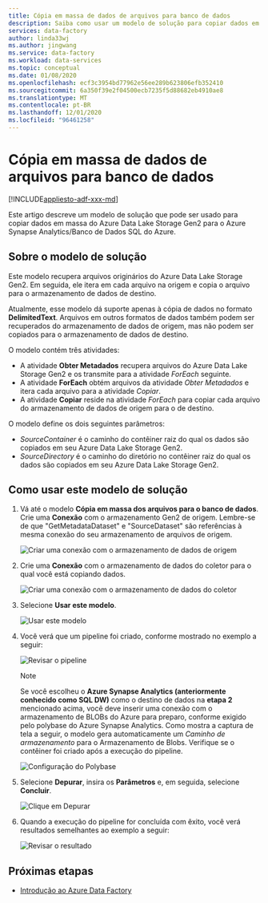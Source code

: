 ```yaml
---
title: Cópia em massa de dados de arquivos para banco de dados
description: Saiba como usar um modelo de solução para copiar dados em massa do Azure Data Lake Storage Gen2 para o Azure Synapse Analytics/Banco de Dados SQL do Azure.
services: data-factory
author: linda33wj
ms.author: jingwang
ms.service: data-factory
ms.workload: data-services
ms.topic: conceptual
ms.date: 01/08/2020
ms.openlocfilehash: ecf3c3954bd77962e56ee289b623806efb352410
ms.sourcegitcommit: 6a350f39e2f04500ecb7235f5d88682eb4910ae8
ms.translationtype: MT
ms.contentlocale: pt-BR
ms.lasthandoff: 12/01/2020
ms.locfileid: "96461258"
---
```

# <a name="bulk-copy-from-files-to-database"></a>Cópia em massa de dados de arquivos para banco de dados

[!INCLUDE[appliesto-adf-xxx-md](includes/appliesto-adf-xxx-md.md)]

Este artigo descreve um modelo de solução que pode ser usado para copiar dados em massa do Azure Data Lake Storage Gen2 para o Azure Synapse Analytics/Banco de Dados SQL do Azure.

## <a name="about-this-solution-template"></a>Sobre o modelo de solução

Este modelo recupera arquivos originários do Azure Data Lake Storage Gen2. Em seguida, ele itera em cada arquivo na origem e copia o arquivo para o armazenamento de dados de destino. 

Atualmente, esse modelo dá suporte apenas à cópia de dados no formato **DelimitedText**. Arquivos em outros formatos de dados também podem ser recuperados do armazenamento de dados de origem, mas não podem ser copiados para o armazenamento de dados de destino.  

O modelo contém três atividades:
- A atividade **Obter Metadados** recupera arquivos do Azure Data Lake Storage Gen2 e os transmite para a atividade *ForEach* seguinte.
- A atividade **ForEach** obtém arquivos da atividade *Obter Metadados* e itera cada arquivo para a atividade *Copiar*.
- A atividade **Copiar** reside na atividade *ForEach* para copiar cada arquivo do armazenamento de dados de origem para o de destino.

O modelo define os dois seguintes parâmetros:
- *SourceContainer* é o caminho do contêiner raiz do qual os dados são copiados em seu Azure Data Lake Storage Gen2. 
- *SourceDirectory* é o caminho do diretório no contêiner raiz do qual os dados são copiados em seu Azure Data Lake Storage Gen2.

## <a name="how-to-use-this-solution-template"></a>Como usar este modelo de solução

1. Vá até o modelo **Cópia em massa dos arquivos para o banco de dados**. Crie uma **Conexão** com o armazenamento Gen2 de origem. Lembre-se de que "GetMetadataDataset" e "SourceDataset" são referências à mesma conexão do seu armazenamento de arquivos de origem.

    ![Criar uma conexão com o armazenamento de dados de origem](media/solution-template-bulk-copy-from-files-to-database/source-connection.png)

2. Crie uma **Conexão** com o armazenamento de dados do coletor para o qual você está copiando dados.

    ![Criar uma conexão com o armazenamento de dados do coletor](media/solution-template-bulk-copy-from-files-to-database/destination-connection.png)
    
3. Selecione **Usar este modelo**.

    ![Usar este modelo](media/solution-template-bulk-copy-from-files-to-database/use-template.png)
    
4. Você verá que um pipeline foi criado, conforme mostrado no exemplo a seguir:

    ![Revisar o pipeline](media/solution-template-bulk-copy-from-files-to-database/new-pipeline.png)

    > [!NOTE]
    > Se você escolheu o **Azure Synapse Analytics (anteriormente conhecido como SQL DW)** como o destino de dados na **etapa 2** mencionado acima, você deve inserir uma conexão com o armazenamento de BLOBs do Azure para preparo, conforme exigido pelo polybase do Azure Synapse Analytics. Como mostra a captura de tela a seguir, o modelo gera automaticamente um *Caminho de armazenamento* para o Armazenamento de Blobs. Verifique se o contêiner foi criado após a execução do pipeline.
        
    ![Configuração do Polybase](media/solution-template-bulk-copy-from-files-to-database/staging-account.png)

5. Selecione **Depurar**, insira os **Parâmetros** e, em seguida, selecione **Concluir**.

    ![Clique em **Depurar**](media/solution-template-bulk-copy-from-files-to-database/debug-run.png)

6. Quando a execução do pipeline for concluída com êxito, você verá resultados semelhantes ao exemplo a seguir:

    ![Revisar o resultado](media/solution-template-bulk-copy-from-files-to-database/run-succeeded.png)

       
## <a name="next-steps"></a>Próximas etapas

- [Introdução ao Azure Data Factory](introduction.md)